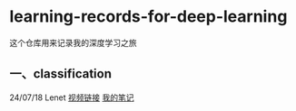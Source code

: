 # learning-records-for-deep-learning
这个仓库用来记录我的深度学习之旅
## 一、classification
24/07/18 Lenet [视频链接](https://www.bilibili.com/video/BV187411T7Ye/?spm_id_from=333.788&vd_source=0ac3c820aa67ba88616bd91e7b19b3d6) [我的笔记](https://github.com/Diraw/learning-records-for-deep-learning/tree/main/Test1_official_demo)
